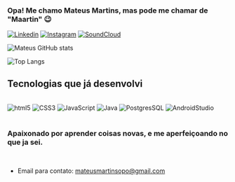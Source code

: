 ### Opa! Me chamo Mateus Martins, mas pode me chamar de "Maartin" 😉

[![Linkedin](https://img.shields.io/badge/LinkedIn-0077B5?style=for-the-badge&logo=linkedin&logoColor=white)](https://www.linkedin.com/in/mateus-martins-da-silva-379008177/)
[![Instagram](https://img.shields.io/badge/Instagram-E4405F?style=for-the-badge&logo=instagram&logoColor=white)](https://www.instagram.com/maartiyn_/)
[![SoundCloud](https://img.shields.io/badge/SoundCloud-FF3300?style=for-the-badge&logo=soundcloud&logoColor=white)](https://on.soundcloud.com/znps5/)

![Mateus GitHub stats](https://github-readme-stats.vercel.app/api?username=MateusMaartinS&show_icons=true&theme=transparent)

![Top Langs](https://github-readme-stats.vercel.app/api/top-langs/?username=anuraghazra&layout=compact)

## Tecnologias que já desenvolvi

<div style="display: inlike_block"><br/>
    <img aling="center" alt="html5" src="https://img.shields.io/badge/HTML5-E34F26?style=for-the-badge&logo=html5&logoColor=white"/>
    <img aling="center" alt="CSS3" src="https://img.shields.io/badge/CSS3-1572B6?style=for-the-badge&logo=css3&logoColor=white" />
    <img aling="center" alt="JavaScript" src="https://img.shields.io/badge/JavaScript-323330?style=for-the-badge&logo=javascript&logoColor=F7DF1E" />
    <img aling="center" alt="Java" src="https://img.shields.io/badge/Java-ED8B00?style=for-the-badge&logo=openjdk&logoColor=white" />
    <img aling="center" alt="PostgresSQL" src="https://img.shields.io/badge/PostgreSQL-316192?style=for-the-badge&logo=postgresql&logoColor=white" />
    <img aling="center" alt="AndroidStudio" src="https://img.shields.io/badge/Android_Studio-3DDC84?style=for-the-badge&logo=android-studio&logoColor=white" />
</div><br/>

### Apaixonado por aprender coisas novas, e me aperfeiçoando no que ja sei. 

<br/>

- Email para contato: mateusmartinsopo@gmail.com

